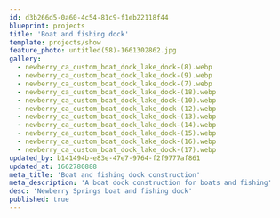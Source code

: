 ```yaml
---
id: d3b266d5-0a60-4c54-81c9-f1eb22118f44
blueprint: projects
title: 'Boat and fishing dock'
template: projects/show
feature_photo: untitled(58)-1661302862.jpg
gallery:
  - newberry_ca_custom_boat_dock_lake_dock-(8).webp
  - newberry_ca_custom_boat_dock_lake_dock-(9).webp
  - newberry_ca_custom_boat_dock_lake_dock-(7).webp
  - newberry_ca_custom_boat_dock_lake_dock-(18).webp
  - newberry_ca_custom_boat_dock_lake_dock-(10).webp
  - newberry_ca_custom_boat_dock_lake_dock-(12).webp
  - newberry_ca_custom_boat_dock_lake_dock-(13).webp
  - newberry_ca_custom_boat_dock_lake_dock-(14).webp
  - newberry_ca_custom_boat_dock_lake_dock-(15).webp
  - newberry_ca_custom_boat_dock_lake_dock-(16).webp
  - newberry_ca_custom_boat_dock_lake_dock-(17).webp
updated_by: b141494b-e83e-47e7-9764-f2f9777af861
updated_at: 1662780888
meta_title: 'Boat and fishing dock construction'
meta_description: 'A boat dock construction for boats and fishing'
desc: 'Newberry Springs boat and fishing dock'
published: true
---
```


